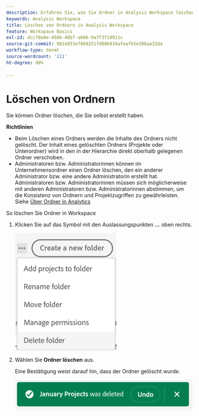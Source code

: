 ```yaml
---
description: Erfahren Sie, wie Sie Ordner in Analysis Workspace löschen
keywords: Analysis Workspace
title: Löschen von Ordnern in Analysis Workspace
feature: Workspace Basics
exl-id: dcc78e0e-49d6-40bf-a606-9a7f3f19911c
source-git-commit: 981dd31ef669251fd00b834afeafb5e396aa32da
workflow-type: tm+mt
source-wordcount: '111'
ht-degree: 90%

---
```



# Löschen von Ordnern

Sie können Ordner löschen, die Sie selbst erstellt haben.

**Richtlinien**

* Beim Löschen eines Ordners werden die Inhalte des Ordners nicht gelöscht. Der Inhalt eines gelöschten Ordners (Projekte oder Unterordner) wird in den in der Hierarchie direkt oberhalb gelegenen Ordner verschoben.
* Administratoren bzw. Administratorinnen können im Unternehmensordner einen Ordner löschen, den ein anderer Administrator bzw. eine andere Administratorin erstellt hat. Administratoren bzw. Administratorinnen müssen sich möglicherweise mit anderen Administratoren bzw. Administratorinnen abstimmen, um die Konsistenz von Ordnern und Projektzugriffen zu gewährleisten. Siehe [Über Ordner in Analytics](/help/analysis-workspace/build-workspace-project/workspace-folders/about-folders.md)

So löschen Sie Ordner in Workspace

1. Klicken Sie auf das Symbol mit den Auslassungspunkten **...** oben rechts.

   ![](/help/analysis-workspace/build-workspace-project/assets/select-delete-folder.png)

2. Wählen Sie **Ordner löschen** aus.

   Eine Bestätigung weist darauf hin, dass der Ordner gelöscht wurde.

   ![](/help/analysis-workspace/build-workspace-project/assets/deleted-folder.png)

